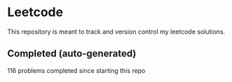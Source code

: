 # Leetcode

This repository is meant to track and version control my leetcode solutions.

## Completed (auto-generated)

116 problems completed since starting this repo
